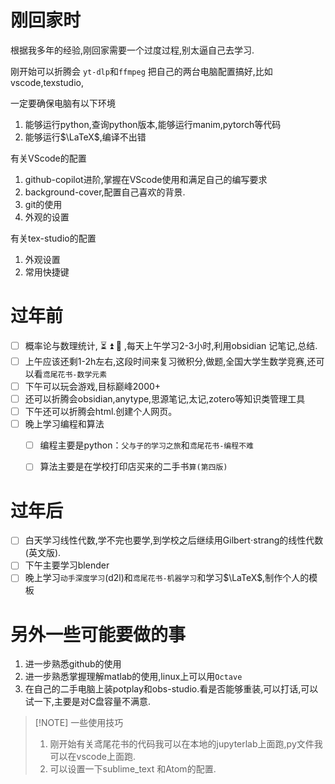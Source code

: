# 刚回家时
根据我多年的经验,刚回家需要一个过度过程,别太逼自己去学习.

刚开始可以折腾会 `yt-dlp`和`ffmpeg`
把自己的两台电脑配置搞好,比如vscode,texstudio,

一定要确保电脑有以下环境
1. 能够运行python,查询python版本,能够运行manim,pytorch等代码
2. 能够运行$\LaTeX$,编译不出错

有关VScode的配置
1. github-copilot进阶,掌握在VScode使用和满足自己的编写要求
2. background-cover,配置自己喜欢的背景.
3. git的使用
4. 外观的设置

有关tex-studio的配置
1. 外观设置
2. 常用快捷键
# 过年前

- [ ] 概率论与数理统计, ⏳ ⏫ 🏁  ,每天上午学习2-3小时,利用obsidian 记笔记,总结.
- [ ] 上午应该还剩1-2h左右,这段时间来复习微积分,做题,全国大学生数学竞赛,还可以看`鸢尾花书-数学元素`
- [ ] 下午可以玩会游戏,目标巅峰2000+
- [ ] 还可以折腾会obsidian,anytype,思源笔记,太记,zotero等知识类管理工具
- [ ] 下午还可以折腾会html.创建个人网页。
- [ ] 晚上学习编程和算法
	- [ ] 编程主要是python：`父与子的学习之旅`和`鸢尾花书-编程不难`
	- [ ] 算法主要是在学校打印店买来的二手书`算(第四版)`


# 过年后
- [ ] 白天学习线性代数,学不完也要学,到学校之后继续用Gilbert$\cdot$strang的线性代数(英文版).
- [ ] 下午主要学习blender
- [ ] 晚上学习`动手深度学习`(d2l)和`鸢尾花书-机器学习`和学习$\LaTeX$,制作个人的模板

# 另外一些可能要做的事
1. 进一步熟悉github的使用
2. 进一步熟悉掌握理解matlab的使用,linux上可以用`Octave`
3. 在自己的二手电脑上装potplay和obs-studio.看是否能够重装,可以打话,可以试一下,主要是对C盘容量不满意.


> [!NOTE] 一些使用技巧
> 1. 刚开始有关鸢尾花书的代码我可以在本地的jupyterlab上面跑,py文件我可以在vscode上面跑.
> 2. 可以设置一下sublime_text 和Atom的配置.




